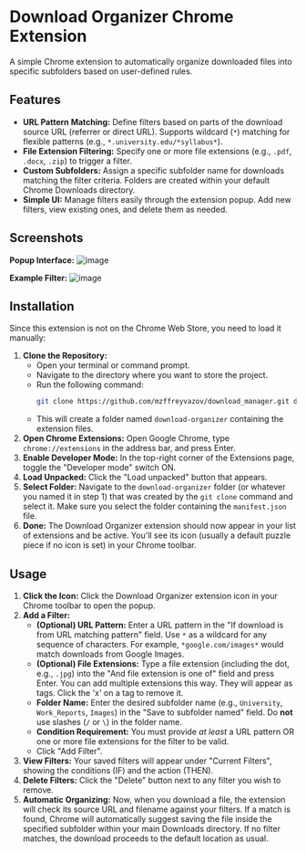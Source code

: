 # Download Organizer Chrome Extension

A simple Chrome extension to automatically organize downloaded files into specific subfolders based on user-defined rules.

## Features

*   **URL Pattern Matching:** Define filters based on parts of the download source URL (referrer or direct URL). Supports wildcard (`*`) matching for flexible patterns (e.g., `*.university.edu/*syllabus*`).
*   **File Extension Filtering:** Specify one or more file extensions (e.g., `.pdf`, `.docx`, `.zip`) to trigger a filter.
*   **Custom Subfolders:** Assign a specific subfolder name for downloads matching the filter criteria. Folders are created within your default Chrome Downloads directory.
*   **Simple UI:** Manage filters easily through the extension popup. Add new filters, view existing ones, and delete them as needed.

## Screenshots

**Popup Interface:**
![image](https://github.com/user-attachments/assets/13d82a7a-7bf2-4339-a145-cc0248248a99)


**Example Filter:**
![image](https://github.com/user-attachments/assets/2e540468-db88-42f1-9d59-0e73cdaf1eec)


## Installation

Since this extension is not on the Chrome Web Store, you need to load it manually:

1.  **Clone the Repository:**
    *   Open your terminal or command prompt.
    *   Navigate to the directory where you want to store the project.
    *   Run the following command:
        ```bash
        git clone https://github.com/mzffreyvazov/download_manager.git download-organizer
        ```
    *   This will create a folder named `download-organizer` containing the extension files.
2.  **Open Chrome Extensions:** Open Google Chrome, type `chrome://extensions` in the address bar, and press Enter.
3.  **Enable Developer Mode:** In the top-right corner of the Extensions page, toggle the "Developer mode" switch ON.
4.  **Load Unpacked:** Click the "Load unpacked" button that appears.
5.  **Select Folder:** Navigate to the `download-organizer` folder (or whatever you named it in step 1) that was created by the `git clone` command and select it. Make sure you select the folder containing the `manifest.json` file.
6.  **Done:** The Download Organizer extension should now appear in your list of extensions and be active. You'll see its icon (usually a default puzzle piece if no icon is set) in your Chrome toolbar.

## Usage

1.  **Click the Icon:** Click the Download Organizer extension icon in your Chrome toolbar to open the popup.
2.  **Add a Filter:**
    *   **(Optional) URL Pattern:** Enter a URL pattern in the "If download is from URL matching pattern" field. Use `*` as a wildcard for any sequence of characters. For example, `*google.com/images*` would match downloads from Google Images.
    *   **(Optional) File Extensions:** Type a file extension (including the dot, e.g., `.jpg`) into the "And file extension is one of" field and press Enter. You can add multiple extensions this way. They will appear as tags. Click the 'x' on a tag to remove it.
    *   **Folder Name:** Enter the desired subfolder name (e.g., `University`, `Work_Reports`, `Images`) in the "Save to subfolder named" field. Do **not** use slashes (`/` or `\`) in the folder name.
    *   **Condition Requirement:** You must provide *at least* a URL pattern OR one or more file extensions for the filter to be valid.
    *   Click "Add Filter".
3.  **View Filters:** Your saved filters will appear under "Current Filters", showing the conditions (IF) and the action (THEN).
4.  **Delete Filters:** Click the "Delete" button next to any filter you wish to remove.
5.  **Automatic Organizing:** Now, when you download a file, the extension will check its source URL and filename against your filters. If a match is found, Chrome will automatically suggest saving the file inside the specified subfolder within your main Downloads directory. If no filter matches, the download proceeds to the default location as usual.

